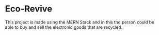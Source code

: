 # Eco-Revive
This project is made using the MERN Stack and in this the person could be able to buy and sell the electronic goods that are recycled.

